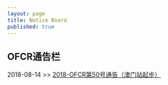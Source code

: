 ```yaml
---
layout: page
title: Notice Board
published: true
---
```

## OFCR通告栏  
2018-08-14 >> [2018-OFCR第50号通告（澳门站起步）](/notice/50.Macau_Start)